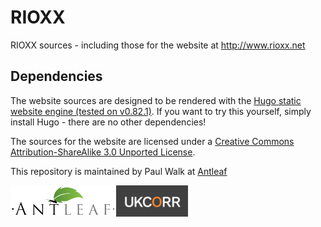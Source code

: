 # RIOXX
RIOXX sources - including those for the website at http://www.rioxx.net

## Dependencies
The website sources are designed to be rendered with the [Hugo static website engine (tested on v0.82.1)](https://gohugo.io). If you want to try this yourself, simply install Hugo - there are no other dependencies!

The sources for the website are licensed under a <a rel='license' href='http://creativecommons.org/licenses/by-sa/3.0/deed.en_GB'>Creative Commons Attribution-ShareAlike 3.0 Unported License</a>.

This repository is maintained by Paul Walk at [Antleaf](http://www.antleaf.com)

<div style="text-align: center">
  <img src="./antleaf_logo.png" style="float: left; max-height: 50px"/>
  <img src="./ukcorr_logo2.png" style="float: left; max-height: 50px"/>
</div>

